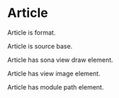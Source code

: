 # Article

Article is format.

Article is source base.

Article has sona view draw element.

Article has view image element.

Article has module path element.
